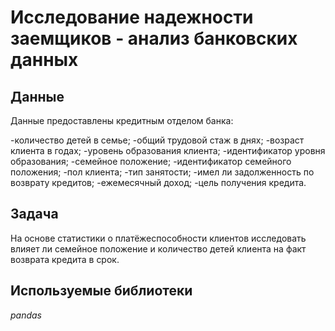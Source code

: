 # Исследование надежности заемщиков - анализ банковских данных


## Данные

Данные предоставлены кредитным отделом банка:

-количество детей в семье;
-общий трудовой стаж в днях;
-возраст клиента в годах;
-уровень образования клиента;
-идентификатор уровня образования;
-семейное положение;
-идентификатор семейного положения;
-пол клиента;
-тип занятости;
-имел ли задолженность по возврату кредитов;
-ежемесячный доход;
-цель получения кредита.

## Задача

На основе статистики о платёжеспособности клиентов исследовать влияет ли семейное положение и количество детей клиента на факт возврата кредита в срок.

## Используемые библиотеки
*pandas*
